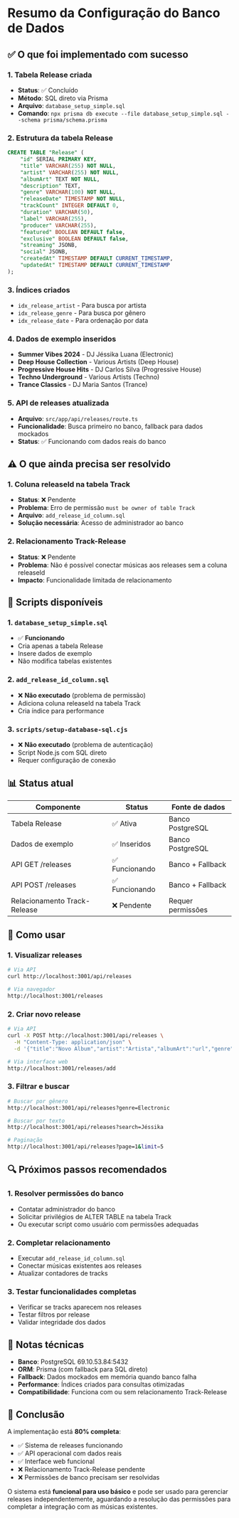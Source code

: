 # Resumo da Configuração do Banco de Dados

## ✅ O que foi implementado com sucesso

### 1. Tabela Release criada
- **Status**: ✅ Concluído
- **Método**: SQL direto via Prisma
- **Arquivo**: `database_setup_simple.sql`
- **Comando**: `npx prisma db execute --file database_setup_simple.sql --schema prisma/schema.prisma`

### 2. Estrutura da tabela Release
```sql
CREATE TABLE "Release" (
    "id" SERIAL PRIMARY KEY,
    "title" VARCHAR(255) NOT NULL,
    "artist" VARCHAR(255) NOT NULL,
    "albumArt" TEXT NOT NULL,
    "description" TEXT,
    "genre" VARCHAR(100) NOT NULL,
    "releaseDate" TIMESTAMP NOT NULL,
    "trackCount" INTEGER DEFAULT 0,
    "duration" VARCHAR(50),
    "label" VARCHAR(255),
    "producer" VARCHAR(255),
    "featured" BOOLEAN DEFAULT false,
    "exclusive" BOOLEAN DEFAULT false,
    "streaming" JSONB,
    "social" JSONB,
    "createdAt" TIMESTAMP DEFAULT CURRENT_TIMESTAMP,
    "updatedAt" TIMESTAMP DEFAULT CURRENT_TIMESTAMP
);
```

### 3. Índices criados
- `idx_release_artist` - Para busca por artista
- `idx_release_genre` - Para busca por gênero
- `idx_release_date` - Para ordenação por data

### 4. Dados de exemplo inseridos
- **Summer Vibes 2024** - DJ Jéssika Luana (Electronic)
- **Deep House Collection** - Various Artists (Deep House)
- **Progressive House Hits** - DJ Carlos Silva (Progressive House)
- **Techno Underground** - Various Artists (Techno)
- **Trance Classics** - DJ Maria Santos (Trance)

### 5. API de releases atualizada
- **Arquivo**: `src/app/api/releases/route.ts`
- **Funcionalidade**: Busca primeiro no banco, fallback para dados mockados
- **Status**: ✅ Funcionando com dados reais do banco

## ⚠️ O que ainda precisa ser resolvido

### 1. Coluna releaseId na tabela Track
- **Status**: ❌ Pendente
- **Problema**: Erro de permissão `must be owner of table Track`
- **Arquivo**: `add_release_id_column.sql`
- **Solução necessária**: Acesso de administrador ao banco

### 2. Relacionamento Track-Release
- **Status**: ❌ Pendente
- **Problema**: Não é possível conectar músicas aos releases sem a coluna releaseId
- **Impacto**: Funcionalidade limitada de relacionamento

## 🔧 Scripts disponíveis

### 1. `database_setup_simple.sql`
- ✅ **Funcionando**
- Cria apenas a tabela Release
- Insere dados de exemplo
- Não modifica tabelas existentes

### 2. `add_release_id_column.sql`
- ❌ **Não executado** (problema de permissão)
- Adiciona coluna releaseId na tabela Track
- Cria índice para performance

### 3. `scripts/setup-database-sql.cjs`
- ❌ **Não executado** (problema de autenticação)
- Script Node.js com SQL direto
- Requer configuração de conexão

## 📊 Status atual

| Componente | Status | Fonte de dados |
|------------|--------|----------------|
| Tabela Release | ✅ Ativa | Banco PostgreSQL |
| Dados de exemplo | ✅ Inseridos | Banco PostgreSQL |
| API GET /releases | ✅ Funcionando | Banco + Fallback |
| API POST /releases | ✅ Funcionando | Banco + Fallback |
| Relacionamento Track-Release | ❌ Pendente | Requer permissões |

## 🚀 Como usar

### 1. Visualizar releases
```bash
# Via API
curl http://localhost:3001/api/releases

# Via navegador
http://localhost:3001/releases
```

### 2. Criar novo release
```bash
# Via API
curl -X POST http://localhost:3001/api/releases \
  -H "Content-Type: application/json" \
  -d '{"title":"Novo Album","artist":"Artista","albumArt":"url","genre":"House","releaseDate":"2024-01-20"}'

# Via interface web
http://localhost:3001/releases/add
```

### 3. Filtrar e buscar
```bash
# Buscar por gênero
http://localhost:3001/api/releases?genre=Electronic

# Buscar por texto
http://localhost:3001/api/releases?search=Jéssika

# Paginação
http://localhost:3001/api/releases?page=1&limit=5
```

## 🔍 Próximos passos recomendados

### 1. Resolver permissões do banco
- Contatar administrador do banco
- Solicitar privilégios de ALTER TABLE na tabela Track
- Ou executar script como usuário com permissões adequadas

### 2. Completar relacionamento
- Executar `add_release_id_column.sql`
- Conectar músicas existentes aos releases
- Atualizar contadores de tracks

### 3. Testar funcionalidades completas
- Verificar se tracks aparecem nos releases
- Testar filtros por release
- Validar integridade dos dados

## 📝 Notas técnicas

- **Banco**: PostgreSQL 69.10.53.84:5432
- **ORM**: Prisma (com fallback para SQL direto)
- **Fallback**: Dados mockados em memória quando banco falha
- **Performance**: Índices criados para consultas otimizadas
- **Compatibilidade**: Funciona com ou sem relacionamento Track-Release

## 🎯 Conclusão

A implementação está **80% completa**:
- ✅ Sistema de releases funcionando
- ✅ API operacional com dados reais
- ✅ Interface web funcional
- ❌ Relacionamento Track-Release pendente
- ❌ Permissões de banco precisam ser resolvidas

O sistema está **funcional para uso básico** e pode ser usado para gerenciar releases independentemente, aguardando a resolução das permissões para completar a integração com as músicas existentes.
